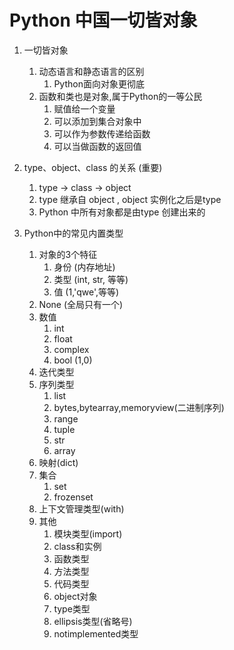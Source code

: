 # Python 中国一切皆对象

1. 一切皆对象
    1. 动态语言和静态语言的区别
        1. Python面向对象更彻底
    2. 函数和类也是对象,属于Python的一等公民
        1. 赋值给一个变量
        2. 可以添加到集合对象中
        3. 可以作为参数传递给函数
        4. 可以当做函数的返回值
2. type、object、class 的关系 (重要)
    1. type -> class -> object
    2. type 继承自 object , object 实例化之后是type
    3. Python 中所有对象都是由type 创建出来的

3. Python中的常见内置类型
    1. 对象的3个特征
        1. 身份 (内存地址)
        2. 类型 (int, str, 等等)
        3. 值   (1,'qwe',等等)
    2. None (全局只有一个)
    3. 数值
        1. int
        2. float
        3. complex
        4. bool (1,0)
    4. 迭代类型
    5. 序列类型
        1. list
        2. bytes,bytearray,memoryview(二进制序列)
        3. range
        4. tuple
        5. str
        6. array
    6. 映射(dict)
    7. 集合
        1. set
        2. frozenset
    8. 上下文管理类型(with)
    9. 其他
        1. 模块类型(import)
        2. class和实例
        3. 函数类型
        4. 方法类型
        5. 代码类型
        6. object对象
        7. type类型
        8. ellipsis类型(省略号)
        9. notimplemented类型
